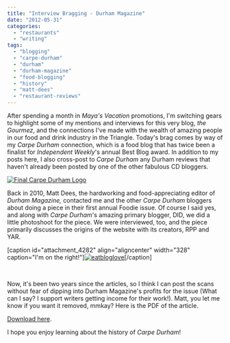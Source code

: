 ```yaml
---
title: "Interview Bragging - Durham Magazine"
date: "2012-05-31"
categories: 
  - "restaurants"
  - "writing"
tags: 
  - "blogging"
  - "carpe-durham"
  - "durham"
  - "durham-magazine"
  - "food-blogging"
  - "history"
  - "matt-dees"
  - "restaurant-reviews"
---
```


After spending a month in _Maya's Vacation_ promotions, I'm switching gears to highlight some of my mentions and interviews for this very blog, _the Gourmez_, and the connections I've made with the wealth of amazing people in our food and drink industry in the Triangle. Today's brag comes by way of my _Carpe Durham_ connection, which is a food blog that has twice been a finalist for _Independent Weekly_'s annual Best Blog award. In addition to my posts here, I also cross-post to _Carpe Durham_ any Durham reviews that haven't already been posted by one of the other fabulous CD bloggers.

[![](http://s3.amazonaws.com/thegourmez-wpmedia/2012/05/cdlogo.jpg "Final Carpe Durham Logo")](http://s3.amazonaws.com/thegourmez-wpmedia/2012/05/cdlogo.jpg)

Back in 2010, Matt Dees, the hardworking and food-appreciating editor of _Durham Magazine,_ contacted me and the other _Carpe Durham_ bloggers about doing a piece in their first annual Foodie issue. Of course I said yes, and along with _Carpe Durham_'s amazing primary blogger, DID, we did a little photoshoot for the piece. We were interviewed, too, and the piece primarily discusses the origins of the website with its creators, RPP and YAR.

\[caption id="attachment\_4282" align="aligncenter" width="328" caption="I'm on the right!"\][![](http://s3.amazonaws.com/thegourmez-wpmedia/2012/05/eatbloglove.jpg "eatbloglove")](http://s3.amazonaws.com/thegourmez-wpmedia/2012/05/eatbloglove.jpg)\[/caption\]

 

Now, it's been two years since the articles, so I think I can post the scans without fear of dipping into Durham Magazine's profits for the issue (What can I say? I support writers getting income for their work!). Matt, you let me know if you want it removed, mmkay? Here is the PDF of the article.

[Download here](http://s3.amazonaws.com/thegourmez-wpmedia/2012/05/Carpe-Durham-in-Durham-Magazine-small.pdf "Open here.").

I hope you enjoy learning about the history of _Carpe Durham_!
